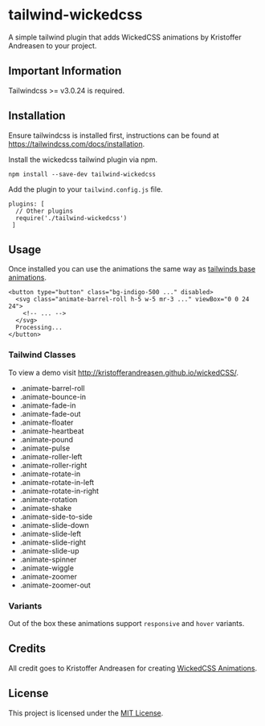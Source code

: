 # tailwind-wickedcss
A simple tailwind plugin that adds WickedCSS animations by Kristoffer Andreasen to your project.

## Important Information
Tailwindcss >= v3.0.24 is required.

## Installation
Ensure tailwindcss is installed first, instructions can be found at https://tailwindcss.com/docs/installation.

Install the wickedcss tailwind plugin via npm.
```
npm install --save-dev tailwind-wickedcss
```

Add the plugin to your `tailwind.config.js` file.
```
plugins: [
  // Other plugins
  require('./tailwind-wickedcss')
 ]
```

## Usage
Once installed you can use the animations the same way as [tailwinds base animations](https://tailwindcss.com/docs/animation#spin).

```
<button type="button" class="bg-indigo-500 ..." disabled>
  <svg class="animate-barrel-roll h-5 w-5 mr-3 ..." viewBox="0 0 24 24">
    <!-- ... -->
  </svg>
  Processing...
</button>

```

### Tailwind Classes
To view a demo visit http://kristofferandreasen.github.io/wickedCSS/.

* .animate-barrel-roll
* .animate-bounce-in
* .animate-fade-in
* .animate-fade-out
* .animate-floater
* .animate-heartbeat
* .animate-pound
* .animate-pulse
* .animate-roller-left
* .animate-roller-right
* .animate-rotate-in
* .animate-rotate-in-left
* .animate-rotate-in-right
* .animate-rotation
* .animate-shake
* .animate-side-to-side
* .animate-slide-down
* .animate-slide-left
* .animate-slide-right
* .animate-slide-up
* .animate-spinner
* .animate-wiggle
* .animate-zoomer
* .animate-zoomer-out

### Variants
Out of the box these animations support `responsive` and `hover` variants.

## Credits
All credit goes to Kristoffer Andreasen for creating [WickedCSS Animations](http://kristofferandreasen.github.io/wickedCSS/).

## License
This project is licensed under the [MIT License](https://opensource.org/licenses/MIT).

